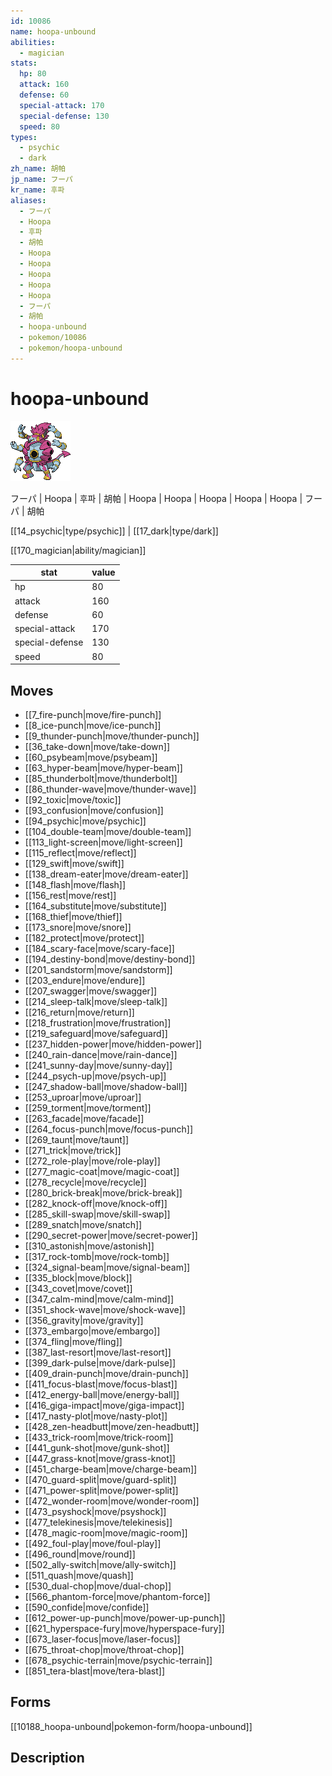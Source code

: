 ```yaml
---
id: 10086
name: hoopa-unbound
abilities:
  - magician
stats:
  hp: 80
  attack: 160
  defense: 60
  special-attack: 170
  special-defense: 130
  speed: 80
types:
  - psychic
  - dark
zh_name: 胡帕
jp_name: フーパ
kr_name: 후파
aliases:
  - フーパ
  - Hoopa
  - 후파
  - 胡帕
  - Hoopa
  - Hoopa
  - Hoopa
  - Hoopa
  - Hoopa
  - フーパ
  - 胡帕
  - hoopa-unbound
  - pokemon/10086
  - pokemon/hoopa-unbound
---
```

# hoopa-unbound

![](https://raw.githubusercontent.com/PokeAPI/sprites/master/sprites/pokemon/10086.png)

フーパ | Hoopa | 후파 | 胡帕 | Hoopa | Hoopa | Hoopa | Hoopa | Hoopa | フーパ | 胡帕

[[14_psychic|type/psychic]] | [[17_dark|type/dark]]

[[170_magician|ability/magician]]

|stat|value|
|---|---|
|hp|80|
|attack|160|
|defense|60|
|special-attack|170|
|special-defense|130|
|speed|80|


## Moves

- [[7_fire-punch|move/fire-punch]]
- [[8_ice-punch|move/ice-punch]]
- [[9_thunder-punch|move/thunder-punch]]
- [[36_take-down|move/take-down]]
- [[60_psybeam|move/psybeam]]
- [[63_hyper-beam|move/hyper-beam]]
- [[85_thunderbolt|move/thunderbolt]]
- [[86_thunder-wave|move/thunder-wave]]
- [[92_toxic|move/toxic]]
- [[93_confusion|move/confusion]]
- [[94_psychic|move/psychic]]
- [[104_double-team|move/double-team]]
- [[113_light-screen|move/light-screen]]
- [[115_reflect|move/reflect]]
- [[129_swift|move/swift]]
- [[138_dream-eater|move/dream-eater]]
- [[148_flash|move/flash]]
- [[156_rest|move/rest]]
- [[164_substitute|move/substitute]]
- [[168_thief|move/thief]]
- [[173_snore|move/snore]]
- [[182_protect|move/protect]]
- [[184_scary-face|move/scary-face]]
- [[194_destiny-bond|move/destiny-bond]]
- [[201_sandstorm|move/sandstorm]]
- [[203_endure|move/endure]]
- [[207_swagger|move/swagger]]
- [[214_sleep-talk|move/sleep-talk]]
- [[216_return|move/return]]
- [[218_frustration|move/frustration]]
- [[219_safeguard|move/safeguard]]
- [[237_hidden-power|move/hidden-power]]
- [[240_rain-dance|move/rain-dance]]
- [[241_sunny-day|move/sunny-day]]
- [[244_psych-up|move/psych-up]]
- [[247_shadow-ball|move/shadow-ball]]
- [[253_uproar|move/uproar]]
- [[259_torment|move/torment]]
- [[263_facade|move/facade]]
- [[264_focus-punch|move/focus-punch]]
- [[269_taunt|move/taunt]]
- [[271_trick|move/trick]]
- [[272_role-play|move/role-play]]
- [[277_magic-coat|move/magic-coat]]
- [[278_recycle|move/recycle]]
- [[280_brick-break|move/brick-break]]
- [[282_knock-off|move/knock-off]]
- [[285_skill-swap|move/skill-swap]]
- [[289_snatch|move/snatch]]
- [[290_secret-power|move/secret-power]]
- [[310_astonish|move/astonish]]
- [[317_rock-tomb|move/rock-tomb]]
- [[324_signal-beam|move/signal-beam]]
- [[335_block|move/block]]
- [[343_covet|move/covet]]
- [[347_calm-mind|move/calm-mind]]
- [[351_shock-wave|move/shock-wave]]
- [[356_gravity|move/gravity]]
- [[373_embargo|move/embargo]]
- [[374_fling|move/fling]]
- [[387_last-resort|move/last-resort]]
- [[399_dark-pulse|move/dark-pulse]]
- [[409_drain-punch|move/drain-punch]]
- [[411_focus-blast|move/focus-blast]]
- [[412_energy-ball|move/energy-ball]]
- [[416_giga-impact|move/giga-impact]]
- [[417_nasty-plot|move/nasty-plot]]
- [[428_zen-headbutt|move/zen-headbutt]]
- [[433_trick-room|move/trick-room]]
- [[441_gunk-shot|move/gunk-shot]]
- [[447_grass-knot|move/grass-knot]]
- [[451_charge-beam|move/charge-beam]]
- [[470_guard-split|move/guard-split]]
- [[471_power-split|move/power-split]]
- [[472_wonder-room|move/wonder-room]]
- [[473_psyshock|move/psyshock]]
- [[477_telekinesis|move/telekinesis]]
- [[478_magic-room|move/magic-room]]
- [[492_foul-play|move/foul-play]]
- [[496_round|move/round]]
- [[502_ally-switch|move/ally-switch]]
- [[511_quash|move/quash]]
- [[530_dual-chop|move/dual-chop]]
- [[566_phantom-force|move/phantom-force]]
- [[590_confide|move/confide]]
- [[612_power-up-punch|move/power-up-punch]]
- [[621_hyperspace-fury|move/hyperspace-fury]]
- [[673_laser-focus|move/laser-focus]]
- [[675_throat-chop|move/throat-chop]]
- [[678_psychic-terrain|move/psychic-terrain]]
- [[851_tera-blast|move/tera-blast]]

## Forms



[[10188_hoopa-unbound|pokemon-form/hoopa-unbound]]

## Description



